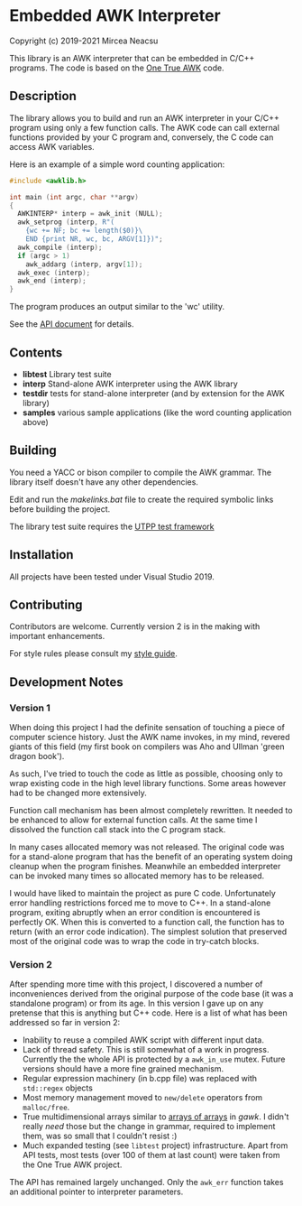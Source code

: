 # Embedded AWK Interpreter

Copyright (c) 2019-2021 Mircea Neacsu

This library is an AWK interpreter that can be embedded in C/C++
programs. The code is based on the [One True AWK](https://github.com/onetrueawk/awk)
code.

## Description ##
The library allows you to build and run an AWK interpreter in your C/C++
program using only a few function calls. The AWK code can call external functions
provided by your C program and, conversely, the C code can access AWK variables.

Here is an example of a simple word counting application:
````C++
#include <awklib.h>

int main (int argc, char **argv)
{
  AWKINTERP* interp = awk_init (NULL);
  awk_setprog (interp, R"(
    {wc += NF; bc += length($0)}\
    END {print NR, wc, bc, ARGV[1]})";
  awk_compile (interp);
  if (argc > 1)
    awk_addarg (interp, argv[1]);
  awk_exec (interp);
  awk_end (interp);
}
````
The program produces an output similar to the 'wc' utility.

See the [API document](api.md) for details.

## Contents ##
- __libtest__   Library test suite
- __interp__    Stand-alone AWK interpreter using the AWK library
- __testdir__   tests for stand-alone interpreter (and by extension for the AWK library)
- __samples__   various sample applications (like the word counting application above)

## Building ##
You need a YACC or bison compiler to compile the AWK grammar. The library itself
doesn't have any other dependencies.

Edit and run the _makelinks.bat_ file to create the required symbolic links
before building the project.

The library test suite requires the
[UTPP test framework](https://bitbucket.org/neacsum/utpp) 

## Installation ##
All projects have been tested under Visual Studio 2019.

## Contributing ##
Contributors are welcome. Currently version 2 is in the making with important enhancements.

For style rules please consult my [style guide](https://gist.github.com/neacsum/2abf84e818cf3fe06fe73a7640bf4703).

## Development Notes ##
### Version 1 ###
When doing this project I had the definite sensation of touching a piece of
computer science history. Just the AWK name invokes, in my mind, revered giants
of this field (my first book on compilers was Aho and Ullman 'green dragon book').

As such, I've tried to touch the code as little as possible, choosing only to wrap
existing code in the high level library functions. Some areas however had to be
changed more extensively.

Function call mechanism has been almost completely rewritten. It needed to be
enhanced to allow for external function calls. At the same time I dissolved
the function call stack into the C program stack.

In many cases allocated memory was not released. The original code was
for a stand-alone program that has the benefit of an operating system doing
cleanup when the program finishes. Meanwhile an embedded interpreter
can be invoked many times so allocated memory has to be released.

I would have liked to maintain the project as pure C code. Unfortunately error
handling restrictions forced me to move to C++. In a stand-alone program,
exiting abruptly when an error condition is encountered is perfectly OK.
When this is converted to a function call, the function has to return (with an
error code indication). The simplest solution that preserved most of the
original code was to wrap the code in try-catch blocks.

### Version 2 ###
After spending more time with this project, I discovered a number of inconveniences derived from the original purpose of the code base (it was a standalone program) or from its age. In this version I gave up on any pretense that this is anything but C++ code. Here is a list of what has been addressed so far in version 2:
- Inability to reuse a compiled AWK script with different input data.
- Lack of thread safety. This is still somewhat of a work in progress. Currently the the whole API is protected by a `awk_in_use` mutex. Future versions should have a more fine grained mechanism.
- Regular expression machinery (in b.cpp file) was replaced with `std::regex` objects 
- Most memory management moved to `new/delete` operators from `malloc/free`.
- True multidimensional arrays similar to [arrays of arrays](https://www.gnu.org/software/gawk/manual/html_node/Arrays-of-Arrays.html) in *gawk*. I didn't really _need_ those but the change in grammar, required to implement them, was so small that I couldn't resist :)
- Much expanded testing (see `libtest` project) infrastructure. Apart from API tests, most tests (over 100 of them at last count) were taken from the One True AWK project.

The API has remained largely unchanged. Only the `awk_err` function takes an additional pointer to interpreter parameters. 


